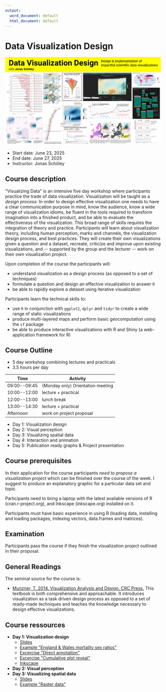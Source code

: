 ```yaml
---
output:
  word_document: default
  html_document: default
---
```

# Data Visualization Design

![](./ass/teaser.png)

- Start date: June 23, 2025
- End date: June 27, 2025
- Instructor: Jonas Schöley

Course description
------------------

"Visualizing Data" is an intensive five day workshop where participants practice the trade of data visualization. Visualization will be taught as a *design process*: In order to design effective visualization one needs to have a clear communication purpose in mind, know the audience, know a wide range of visualization idioms, be fluent in the tools required to transform imagination into a finished product, and be able to evaluate the effectiveness of the visualization. This broad range of skills requires the integration of theory and practice. Participants will learn about visualization theory, including human perception, marks and channels, the visualization design process, and best practices. They will create their own visualizations given a question and a dataset, recreate, criticize and improve upon existing visualizations, and -- supported by the group and the lecturer -- work on their own visualization project.

Upon completion of the course the participants will:

  - understand visualization as a design process (as opposed to a set of techniques)
  - formulate a question and design an effective visualization to answer it
  - be able to rapidly explore a dataset using iterative visualization

Participants learn the technical skills to:

  - use `R` in conjunction with `ggplot2`, `dplyr` and `tidyr` to create a wide range of static visualizations
  - produce multi-layered maps and perform basic geocomputation using the `sf` package
  - be able to produce interactive visualizations with R and Shiny (a web-application framework for R)

Course Outline
--------------

- 5 day workshop combining lectures and practicals
- 3.5 hours per day

Time          | Activity
------------- | ---------------------------------
09:00--09:45  | (Monday only) Orientation meeting
10:00--12:00  | lecture + practical
12:00--13:00  | lunch break
13:00--14:30  | lecture + practical
Afternoon     | work on project proposal

- Day 1: Visualization design
- Day 2: Visual perception
- Day 3: Visualizing spatial data
- Day 4: Interaction and animation
- Day 5: Publication ready graphs & Project presentation

Course prerequisites
--------------------

In their application for the course participants *need to propose a visualization project* which can be finished over the course of the week. I suggest to produce an explanatory graphic for a particular data set and topic.

Participants need to bring a laptop with the latest available versions of R (cran.r-project.org), and Inkscape (inkscape.org) installed on it.

Participants must have basic experience in using R (loading data, installing and loading packages, indexing vectors, data.frames and matrices).

Examination
-----------

Participants pass the course if they finish the visualization project outlined in their proposal.

General Readings
----------------

The seminal source for the course is:

- [Munzner, T. 2014. Visualization Analysis and Design. CRC Press.](https://www.cs.ubc.ca/~tmm/vadbook/) This textbook is both comprehensive and approachable. It introduces visualization as a task driven design process as opposed to a set of ready-made techniques and teaches the knowledge necessary to design effective visualizations.

Course ressources
-----------------

- **Day 1: Visualization design**
  - [Slides](phds25-datavizdesign/tree/main/01-design/)
  - [Example "England & Wales mortality sex ratios"](https://github.com/jschoeley/phds25-datavizdesign/tree/main/examples/ewsexratio)
  - [Excercise "Direct annotation"](https://github.com/jschoeley/phds25-datavizdesign/tree/main/excersises/direct_annotation)
  - [Excercise "Cumulative plot reveal"](https://github.com/jschoeley/phds25-datavizdesign/tree/main/excersises/cumulative_reveal)
  - [Inkscape](https://inkscape.org/)
- **Day 2: Visual perception**
- **Day 3: Visualizing spatial data**
  - [Slides](phds25-datavizdesign/tree/main/03-maps/)
  - [Example "Raster data"]()
